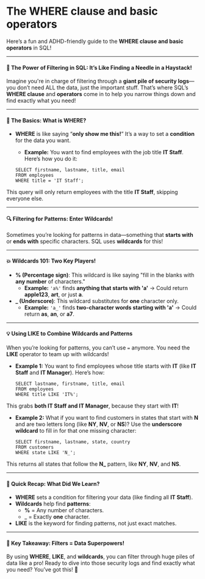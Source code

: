 # The WHERE clause and basic operators

Here’s a fun and ADHD-friendly guide to the **WHERE clause and basic operators** in SQL!

***

#### **🎯 The Power of Filtering in SQL: It’s Like Finding a Needle in a Haystack!**

Imagine you're in charge of filtering through a **giant pile of security logs**—you don’t need ALL the data, just the important stuff. That’s where SQL’s **WHERE clause** and **operators** come in to help you narrow things down and find exactly what you need!

***

#### **🧠 The Basics: What is WHERE?**

*   **WHERE** is like saying “**only show me this!**” It’s a way to set a **condition** for the data you want.

    * **Example:** You want to find employees with the job title **IT Staff**. Here’s how you do it:

    ```
    SELECT firstname, lastname, title, email
    FROM employees
    WHERE title = 'IT Staff';
    ```

This query will only return employees with the title **IT Staff**, skipping everyone else.

***

#### **🔍 Filtering for Patterns: Enter Wildcards!**

Sometimes you’re looking for patterns in data—something that **starts with** or **ends with** specific characters. SQL uses **wildcards** for this!

***

#### **💥 Wildcards 101: Two Key Players!**

* **% (Percentage sign)**: This wildcard is like saying "fill in the blanks with **any number** of characters."
  * **Example:** `'a%'` finds **anything that starts with 'a'** → Could return **apple123**, **art**, or just **a**.
* **\_ (Underscore)**: This wildcard substitutes for **one** character only.
  * **Example:** `'a_'` finds **two-character words starting with 'a'** → Could return **as**, **an**, or **a7**.

***

#### **💡 Using LIKE to Combine Wildcards and Patterns**

When you’re looking for patterns, you can’t use `=` anymore. You need the **LIKE** operator to team up with wildcards!

*   **Example 1:** You want to find employees whose title starts with **IT** (like **IT Staff** and **IT Manager**). Here’s how:

    ```
    SELECT lastname, firstname, title, email
    FROM employees
    WHERE title LIKE 'IT%';
    ```

This grabs **both IT Staff and IT Manager**, because they start with **IT**!

*   **Example 2:** What if you want to find customers in states that start with **N** and are two letters long (like **NY**, **NV**, or **NS**)? Use the **underscore wildcard** to fill in for that one missing character:

    ```
    SELECT firstname, lastname, state, country
    FROM customers
    WHERE state LIKE 'N_';
    ```

This returns all states that follow the **N\_** pattern, like **NY**, **NV**, and **NS**.

***

#### **📝 Quick Recap: What Did We Learn?**

* **WHERE** sets a condition for filtering your data (like finding all **IT Staff**).
* **Wildcards** help find **patterns**:
  * **%** = Any number of characters.
  * \_ = Exactly **one** character.
* **LIKE** is the keyword for finding patterns, not just exact matches.

***

#### **🔧 Key Takeaway: Filters = Data Superpowers!**

By using **WHERE**, **LIKE**, and **wildcards**, you can filter through huge piles of data like a pro! Ready to dive into those security logs and find exactly what you need? You’ve got this! 🎯
